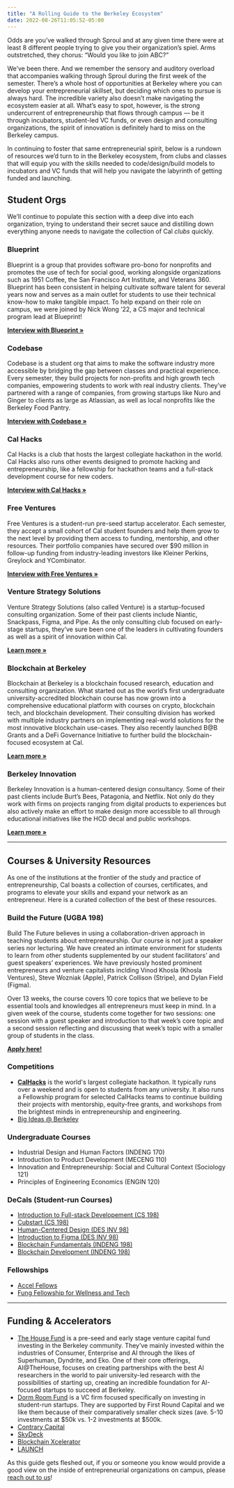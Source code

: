 ```yaml
---
title: "A Rolling Guide to the Berkeley Ecosystem"
date: 2022-08-26T11:05:52-05:00
---
```


Odds are you’ve walked through Sproul and at any given time there were at least 8 different people trying to give you their organization’s spiel. Arms outstretched, they chorus: “Would you like to join ABC?” 

We’ve been there. And we remember the sensory and auditory overload that accompanies walking through Sproul during the first week of the semester. There’s a whole host of opportunities at Berkeley where you can develop your entrepreneurial skillset, but deciding which ones to pursue is always hard. The incredible variety also doesn’t make navigating the ecosystem easier at all.  What’s easy to spot, however, is the strong undercurrent of entrepreneurship that flows through campus — be it through incubators, student-led VC funds, or even design and consulting organizations, the spirit of innovation is definitely hard to miss on the Berkeley campus.

In continuing to foster that same entrepreneurial spirit, below is a rundown of resources we’d turn to in the Berkeley ecosystem, from clubs and classes that will equip you with the skills needed to code/design/build models to incubators and VC funds that will help you navigate the labyrinth of getting funded and launching.

## Student Orgs

We’ll continue to populate this section with a deep dive into each organization, trying to understand their secret sauce and distilling down everything anyone needs to navigate the collection of Cal *clubs* quickly.

### Blueprint

Blueprint is a group that provides software pro-bono for nonprofits and promotes the use of tech for social good, working alongside organizations such as 1951 Coffee, the San Francisco Art Institute, and Veterans 360. Blueprint has been consistent in helping cultivate software talent for several years now and serves as a main outlet for students to use their technical know-how to make tangible impact. To help expand on their role on campus, we were joined by Nick Wong ‘22, a CS major and technical program lead at Blueprint!

**[Interview with Blueprint »](/guide/blueprint)**

### Codebase

Codebase is a student org that aims to make the software industry more accessible by bridging the gap between classes and practical experience. Every semester, they build projects for non-profits and high growth tech companies, empowering students to work with real industry clients. They’ve partnered with a range of companies, from growing startups like Nuro and Ginger to clients as large as Atlassian, as well as local nonprofits like the Berkeley Food Pantry.

**[Interview with Codebase »](/guide/codebase)**

### Cal Hacks

Cal Hacks is a club that hosts the largest collegiate hackathon in the world. Cal Hacks also runs other events designed to promote hacking and entrepreneurship, like a fellowship for hackathon teams and a full-stack development course for new coders.

**[Interview with Cal Hacks »](/guide/calhacks)**

### Free Ventures

Free Ventures is a student-run pre-seed startup accelerator. Each semester, they accept a small cohort of Cal student founders and help them grow to the next level by providing them access to funding, mentorship, and other resources. Their portfolio companies have secured over $90 million in follow-up funding from industry-leading investors like Kleiner Perkins, Greylock and YCombinator.

**[Interview with Free Ventures »](/guide/freeventures)**

### Venture Strategy Solutions

Venture Strategy Solutions (also called Venture) is a startup-focused consulting organization. Some of their past clients include Niantic, Snackpass, Figma, and Pipe. As the only consulting club focused on early-stage startups, they’ve sure been one of the leaders in cultivating founders as well as a spirit of innovation within Cal. 

**[Learn more »](https://www.berkeleyvss.com)**

### Blockchain at Berkeley

Blockchain at Berkeley is a blockchain focused research, education and consulting organization. What started out as the world’s first undergraduate university-accredited blockchain course has now grown into a comprehensive educational platform with courses on crypto, blockchain tech, and blockchain development. Their consulting division has worked with multiple industry partners on implementing real-world solutions for the most innovative blockchain use-cases. They also recently launched B@B Grants and a DeFi Governance Initiative to further build the blockchain-focused ecosystem at Cal.

**[Learn more »](https://blockchain.berkeley.edu)**

### Berkeley Innovation

Berkeley Innovation is a human-centered design consultancy. Some of their past clients include Burt’s Bees, Patagonia, and Netflix. Not only do they work with firms on projects ranging from digital products to experiences but also actively make an effort to make design more accessible to all through educational initiatives like the HCD decal and public workshops.

**[Learn more »](https://www.berkeleyinnovation.org)**

---

## Courses & University Resources

As one of the institutions at the frontier of the study and practice of entrepreneurship, Cal boasts a collection of courses, certificates, and programs to elevate your skills and expand your network as an entrepreneur. Here is a curated collection of the best of these resources.

### Build the Future (UGBA 198)

Build The Future believes in using a collaboration-driven approach in teaching students about entrepreneurship. Our course is not just a speaker series nor lecturing. We have created an intimate environment for students to learn from other students supplemented by our student facilitators’ and guest speakers’ experiences. We have previously hosted prominent entrepreneurs and venture capitalists inclding Vinod Khosla (Khosla Ventures), Steve Wozniak (Apple), Patrick Collison (Stripe), and Dylan Field (Figma).

Over 13 weeks, the course covers 10 core topics that we believe to be essential tools and knowledges all entrepreneurs must keep in mind. In a given week of the course, students come together for two sessions: one session with a guest speaker and introduction to that week’s core topic and a second session reflecting and discussing that week’s topic with a smaller group of students in the class.

**[Apply here!](https://docs.google.com/forms/d/e/1FAIpQLSfDPnTsfa_f1aBjqx4rxgmPYNXLFofNO56l8Z2V4Agsm3JcFg/viewform?usp=sf_link)**

### Competitions

- **[CalHacks](https://calhacks.io)** is the world's largest collegiate hackathon. It typically runs over a weekend and is open to students from any university. It also runs a Fellowship program for selected CalHacks teams to continue building their projects with mentorship, equity-free grants, and workshops from the brightest minds in entrepreneurship and engineering.
- [Big Ideas @ Berkeley](https://bigideascontest.org) 


### Undergraduate Courses

- Industrial Design and Human Factors (INDENG 170)
- Introduction to Product Development (MECENG 110)
- Innovation and Entrepreneurship: Social and Cultural Context (Sociology 121)
- Principles of Engineering Economics (ENGIN 120)

### DeCals (Student-run Courses)

- [Introduction to Full-stack Developement (CS 198)](https://fullstackdecal.com)
- [Cubstart (CS 198)](https://cubstart.com)
- [Human-Centered Design (DES INV 98)](https://www.berkeleyinnovation.org/hcd-decal)
- [Introduction to Figma (DES INV 98)](https://www.notion.so/Introduction-to-Figma-Decal-1af70b8891634923bed87bdda4d64640)
- [Blockchain Fundamentals (INDENG 198)](https://blockchain.berkeley.edu/courses/fundamentals-decal.html)
- [Blockchain Development (INDENG 198)](https://blockchain.berkeley.edu/courses/developers-decal.html)

### Fellowships

- [Accel Fellows](https://eecs.berkeley.edu/resources/undergrads/accel)
- [Fung Fellowship for Wellness and Tech](https://fungfellows.berkeley.edu)

---

## Funding & Accelerators 

- [The House Fund](https://thehouse.fund) is a pre-seed and early stage venture capital fund investing in the Berkeley community. They’ve mainly invested within the industries of Consumer, Enterprise and AI through the likes of Superhuman, Dyndrite, and Eko. One of their core offerings, AI@TheHouse, focuses on creating partnerships with the best AI researchers in the world to pair university-led research with the possibilities of starting up, creating an incredible foundation for AI-focused startups to succeed at Berkeley.
- [Dorm Room Fund](https://www.dormroomfund.com/) is a VC firm focused specifically on investing in student-run startups. They are supported by First Round Capital and we like them because of their comparatively smaller check sizes (ave. 5-10 investments at $50k vs. 1-2 investments at $500k.
- [Contrary Capital](https://contrary.com)
- [SkyDeck](https://skydeck.berkeley.edu)
- [Blockchain Xcelerator](https://xcelerator.berkeley.edu)
- [LAUNCH](https://www.uclaunch.com)

As this guide gets fleshed out, if you or someone you know would provide a good view on the inside of entrepreneurial organizations on campus, please [reach out to us](mailto:btfdecal@gmail.com?subject=Re:+Berkeley+Ecosystem)!

